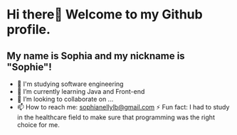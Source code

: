 # Hi there👋 Welcome to my Github profile.
## My name is Sophia and my nickname is "Sophie"!
- 👀 I'm studying software engineering
- 🌱 I’m currently learning Java and Front-end
- 💞️ I’m looking to collaborate on ...
- 📫 How to reach me: sophianellylb@gmail.com
⚡ Fun fact: I had to study in the healthcare field to make sure that programming was the right choice for me.
<!---
Nellylb/Nellylb is a ✨ special ✨ repository because its `README.md` (this file) appears on your GitHub profile.
You can click the Preview link to take a look at your changes.
--->
